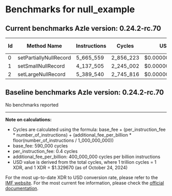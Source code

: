 # Benchmarks for null_example

## Current benchmarks Azle version: 0.24.2-rc.70

| Id  | Method Name            | Instructions | Cycles    | USD           | USD/Million Calls |
| --- | ---------------------- | ------------ | --------- | ------------- | ----------------- |
| 0   | setPartiallyNullRecord | 5_665_559    | 2_856_223 | $0.0000037978 | $3.79             |
| 1   | setSmallNullRecord     | 4_137_505    | 2_245_002 | $0.0000029851 | $2.98             |
| 2   | setLargeNullRecord     | 5_389_540    | 2_745_816 | $0.0000036510 | $3.65             |

## Baseline benchmarks Azle version: 0.24.2-rc.70

No benchmarks reported

---

**Note on calculations:**

-   Cycles are calculated using the formula: base_fee + (per_instruction_fee \* number_of_instructions) + (additional_fee_per_billion \* floor(number_of_instructions / 1_000_000_000))
-   base_fee: 590_000 cycles
-   per_instruction_fee: 0.4 cycles
-   additional_fee_per_billion: 400_000_000 cycles per billion instructions
-   USD value is derived from the total cycles, where 1 trillion cycles = 1 XDR, and 1 XDR = $1.329670 (as of October 24, 2024)

For the most up-to-date XDR to USD conversion rate, please refer to the [IMF website](https://www.imf.org/external/np/fin/data/rms_sdrv.aspx).
For the most current fee information, please check the [official documentation](https://internetcomputer.org/docs/current/developer-docs/gas-cost#execution).
